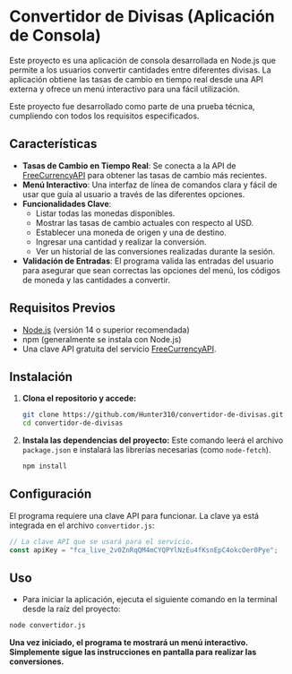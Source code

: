 # Convertidor de Divisas (Aplicación de Consola)

Este proyecto es una aplicación de consola desarrollada en Node.js que permite a los usuarios convertir cantidades entre diferentes divisas. La aplicación obtiene las tasas de cambio en tiempo real desde una API externa y ofrece un menú interactivo para una fácil utilización.

Este proyecto fue desarrollado como parte de una prueba técnica, cumpliendo con todos los requisitos especificados.

## Características

- **Tasas de Cambio en Tiempo Real**: Se conecta a la API de [FreeCurrencyAPI](https://freecurrencyapi.com/) para obtener las tasas de cambio más recientes.
- **Menú Interactivo**: Una interfaz de línea de comandos clara y fácil de usar que guía al usuario a través de las diferentes opciones.
- **Funcionalidades Clave**:
    - Listar todas las monedas disponibles.
    - Mostrar las tasas de cambio actuales con respecto al USD.
    - Establecer una moneda de origen y una de destino.
    - Ingresar una cantidad y realizar la conversión.
    - Ver un historial de las conversiones realizadas durante la sesión.
- **Validación de Entradas**: El programa valida las entradas del usuario para asegurar que sean correctas las opciones del menú, los códigos de moneda y las cantidades a convertir.

## Requisitos Previos

- [Node.js](https://nodejs.org/) (versión 14 o superior recomendada)
- npm (generalmente se instala con Node.js)
- Una clave API gratuita del servicio [FreeCurrencyAPI](https://freecurrencyapi.com/).

## Instalación

1.  **Clona el repositorio y accede:**
    ```bash
    git clone https://github.com/Hunter310/convertidor-de-divisas.git
    cd convertidor-de-divisas
    ```

2.  **Instala las dependencias del proyecto:**
    Este comando leerá el archivo `package.json` e instalará las librerías necesarias (como `node-fetch`).
    ```bash
    npm install
    ```

## Configuración

El programa requiere una clave API para funcionar. La clave ya está integrada en el archivo `convertidor.js`:

```javascript
// La clave API que se usará para el servicio.
const apiKey = "fca_live_2v0ZnRqQM4mCYQPYlNzEu4fKsnEpC4okcOer0Pye";
```
## Uso
- Para iniciar la aplicación, ejecuta el siguiente comando en la terminal desde la raíz del proyecto:
```bash
node convertidor.js
```
**Una vez iniciado, el programa te mostrará un menú interactivo. Simplemente sigue las instrucciones en pantalla para realizar las conversiones.**
